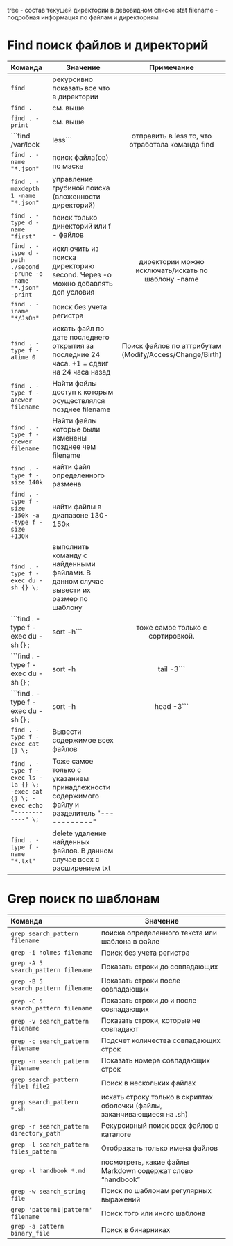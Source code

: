 tree - состав текущей директории в девовидном списке 
stat filename - подробная информация по файлам и директориям
# Find поиск файлов и директорий

| Команда              | Значение                               | Примечание      |
| :------------------- | -------------------------------------- |:---------------:|
|```find``` |рекурсивно показать все что в директории||
|```find .``` | см. выше||
|```find . -print``` |см. выше||
|```find /var/lock | less``` |отправить в less то, что отработала команда find| далее пользуемся команадми less для навигации по результатам|
|```find . -name "*.json"``` |поиск файла(ов) по маске||
|```find . -maxdepth 1 -name "*.json"``` | управление грубиной поиска (вложенности директорий)||  
|```find . - type d -name "first"``` | поиск только динекторий или f - файлов||  
|```find . - type d -path ./second -prune -o -name "*.json" -print``` | исключить из поиска директорию second. Через -o можно добавлять доп условия|директории можно исключать/искать по шаблону -name|  
|```find . -iname "*/JsOn"``` | поиск без учета регистра||   
|```find . -type f -atime 0``` | искать файл по дате последнего открытия за последние 24 часа. +1 = сдвиг на 24 часа назад |Поиск файлов по аттрибутам (Modify/Access/Change/Birth) | 
|```find . -type f -anewer filename``` | Найти файлы доступ к которым осуществлялся позднее filename  ||
|```find . -type f -cnewer filename``` | Найти файлы которые были изменены позднее чем filename  ||
|```find . -type f -size 140k``` | найти файл определенного размена  ||
|```find . -type f -size -150k -a -type f -size +130k``` | найти файлы в диапазоне 130-150к  ||
|```find . -type f -exec du -sh {} \;``` | выполнить команду с найденными файлами. В данном случае вывести их размер по шаблону  ||
|```find . -type f -exec du -sh {} \; | sort -h``` | тоже самое только с сортировкой.  ||
|```find . -type f -exec du -sh {} \; | sort -h | tail -3``` | тоже самое только показать последние 3 файла.  ||
|```find . -type f -exec du -sh {} \; | sort -h | head -3``` | тоже самое только показать первые 3 файла.  ||
|```find . -type f -exec cat {} \;``` | Вывести содержимое всех файлов  ||
|```find . -type f -exec ls -la {} \; -exec cat {} \; -exec echo "------------" \;``` | Тоже самое только с указанием принадлежности содержимого файлу и разделитель "------------" || 
|```find . -type f -name "*.txt"``` | delete удаление найденных файлов. В данном случае всех с расширением txt  ||



# Grep поиск по шаблонам

| Команда              | Значение                               |
| :------------------- | -------------------------------------- |
|```grep search_pattern filename```| поиска определенного текста или шаблона в файле|
|```grep -i holmes filename```| Поиск без учета регистра|
|```grep -A 5 search_pattern filename```| Показать строки до совпадающих|
|```grep -B 5 search_pattern filename```| Показать строки после совпадающих|
|```grep -C 5 search_pattern filename```| Показать строки до и после совпадающих| 
|```grep -v search_pattern filename```| Показать строки, которые не совпадают|
|```grep -c search_pattern filename```| Подсчет количества совпадающих строк|
|```grep -n search_pattern filename```| Показать номера совпадающих строк|
|```grep search_pattern file1 file2```| Поиск в нескольких файлах|
|```grep search_pattern *.sh```| искать строку только в скриптах оболочки (файлы, заканчивающиеся на .sh)|
|```grep -r search_pattern directory_path```| Рекурсивный поиск всех файлов в каталоге| 
|```grep -l search_pattern files_pattern```| Отображать только имена файлов|
|```grep -l handbook *.md```| посмотреть, какие файлы Markdown содержат слово “handbook”|
|```grep -w search_string file```| Поиск по шаблонам регулярных выражений|
|```grep 'pattern1\|pattern' filename```| Поиск того или иного шаблона|
|```grep -a pattern binary_file```| Поиск в бинарниках|  
